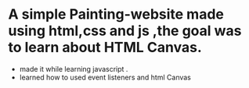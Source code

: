 # A simple Painting-website made using html,css and js ,the goal was to learn about HTML Canvas.
- made it while learning javascript .
- learned how to used event listeners and html Canvas
